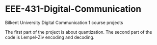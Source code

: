 # EEE-431-Digital-Communication
Bilkent University Digital Communication 1 course projects

The first part of the project is about quantization. The second part of the code is Lempel-Ziv encoding and decoding.
